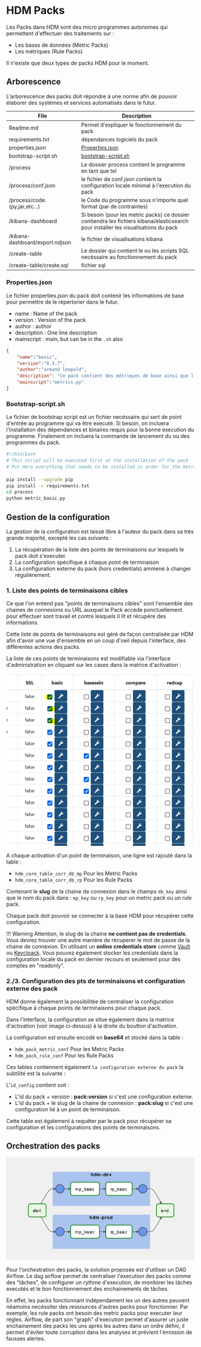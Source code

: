 # HDM Packs

Les Packs dans HDM sont des micro programmes autonomes qui permettent d'effectuer des traitements sur : 

* Les bases de données (Metric Packs)
* Les métriques (Rule Packs)

Il n'existe que deux types de packs HDM pour le moment.

## Arborescence

L'arborescence des packs doit répondre à une norme afin de pouvoir élaborer des systèmes et services automatisés dans le futur.

| File | Description |
|------|-------------|
| Readme.md | Permet d'expliquer le fonctionnement du pack |
| requirements.txt | dépendances logiciels du pack |
| properties.json | [Properties.json](#propertiesjson) |
| bootstrap-script.sh | [bootstrap-script.sh](#bootstrap-scriptsh) |
| /process | Le dossier process contient le programme en tant que tel |
| /process/conf.json | le fichier de conf.json contient la configuration locale minimal à l'execution du pack |
| /process/code.(py,jar,etc...) | le Code du programme sous n'importe quel format (par de contraintes) |
| /kibana-dashboard | Si besoin (pour les metric packs) ce dossier contiendra les fichiers kibana/elasticsearch pour installer les visualisations du pack |
| /kibana-dashboard/export.ndjson | le fichier de visualisations kibana |
| /create-table | Le dossier qui contient le ou les scripts SQL necéssaire au fonctionnement du pack |
| /create-table/create.sql | fichier sql |

### Properties.json

Le fichier properties.json du pack doit contenir les informations de base pour permettre de le répertorier dans le futur.

* name : Name of the pack
* version : Version of the pack
* author : author
* description : One line description
* mainscript : main, but can be in the `.sh` also

```json
{
	"name":"basic",
	"version":"0.3.7",
	"author":"armand leopold",
	"description": "Ce pack contient des métriques de base ainsi que l'analyse du delta d'un jour a l'autre des mêmes metriques, et ajoute un coefficient de leur variation.",
	"mainscript":"metrics.py"
}
```

### Bootstrap-script.sh 

Le fichier de bootstrap script est un fichier necéssaire qui sert de point d'entrée au programme qui va être executé. 
Si besoin, on incluera l'installation des dépendances et binaires requis pour la bonne execution du programme. 
Finalement on incluera la commande de lancement du ou des programmes du pack.

```bash
#!/bin/bash
# This script will be executed first at the installation of the pack
# Put Here everything that needs to be installed in order for the metric script to run properly

pip install --upgrade pip 
pip install -r requirements.txt
cd process
python metric_basic.py
```

## Gestion de la configuration

La gestion de la configuration est laissé libre à l'auteur du pack dans sa très grande majorité, excepté les cas suivants : 

1. La récupération de la liste des points de terminaisons sur lesquels le pack doit s'executer.
2. La configuration spécifique à chaque point de terminaison
3. La configuration externe du pack (hors credentials) ammené à changer régulièrement.

### 1. Liste des points de terminaisons cibles

Ce que l'on entend pas "points de terminaisons cibles" sont l'ensemble des chaines de connexions ou URL auxquel le Pack accède ponctuellement pour effectuer sont travail et contre lesquels il lit et récupère des informations.

Cette liste de points de terminaisons est géré de façon centralisée par HDM afin d'avoir une vue d'ensemble en un coup d'oeil depuis l'interface, des différentes actions des packs.

La liste de ces points de terminaisons est modifiable via l'interface d'administration en cliquant sur les cases dans la matrice d'activation :

![matrice](matrice-activation_1.png)

A chaque activation d'un point de terminaison, une ligne est rajouté dans la table :

-  `hdm_core_table_corr_db_mp` Pour les Metric Packs
-  `hdm_core_table_corr_db_rp` Pour les Rule Packs

Contenant le **slug** de la chaine de connexion dans le champs `db_key` ainsi que le nom du pack dans : `mp_key` ou `rp_key` pour un metric pack ou un rule pack.

Chaque pack doit pouvoir se connecter à la base HDM pour récupérer cette configuration.

!!! Warning 
	Attention, le slug de la chaine **ne contient pas de credentials**. Vous devrez trouver une autre manière de récuperer le mot de passe de la chaine de connexion. En utilisant un **online credentials store** comme [Vault](https://www.vaultproject.io/) ou [Keycloack](https://www.keycloak.org/).
	Vous pouvez également stocker les credentials dans la configuration locale du pack en dernier recours et seulement pour des comptes en "readonly".

### 2./3. Configuration des pts de terminaisons et configuration externe des pack

HDM donne également la possibilitée de centraliser la configuration spécifique à chaque points de terminaisons pour chaque pack.

Dans l'interface, la configuration se situe également dans la matrice d'activation (voir image ci-dessus) à la droite du boutton d'activation.

La configuration est ensuite encodé en **base64** et stocké dans la table : 

- `hdm_pack_metric_conf` Pour les Metric Packs 
- `hdm_pack_rule_conf` Pour les Rule Packs

Ces tables contiennent également `la configuration externe du pack` la subtilité est la suivante : 

L'`id_config` contient soit : 

- L'id du pack + version : **pack:version** si c'est une configuration externe.
- L'id du pack + le slug de la chaine de connexion : **pack:slug** si c'est une configuration lié à un point de terminaison.

Cette table est également à requêter par le pack pour récupérer sa configuration et les configurations des points de terminaisons.

## Orchestration des packs

![dag-hdm.png](dag-hdm.png)

Pour l'orchestration des packs, la solution proposée est d'utiliser un DAG Airflow.
Le dag airflow permet de centraliser l'execution des packs comme des "tâches", de configurer un rythme d'execution, de monitorer les tâches executés et le bon fonctionnement des enchainements de tâches.

En effet, les packs fonctionnant indépendament les un des autres peuvent néamoins necéssiter des ressources d'autres packs pour fonctionner. Par exemple, les rule packs ont besoin des metric packs pour executer leur règles. Airflow, de part son "graph" d'execution permet d'assurer un juste enchainement des packs les uns après les autres dans un ordre défini, il permet d'éviter toute corruption dans les analyses et prévient l'émission de fausses alertes.